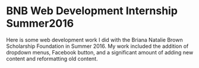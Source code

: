 # BNB Web Development Internship Summer2016
Here is some web development work I did with the Briana Natalie Brown Scholarship Foundation in Summer 2016.
My work included the addition of dropdown menus, Facebook button, and a significant amount of adding new content
and reformatting old content.
